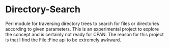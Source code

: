 Directory-Search
================

Perl module for traversing directory trees to search for files or directories according to given parameters. This is an experimental project to explore the concept and is certainly not ready for CPAN. The reason for this project is that I find the File::Fine api to be extremely awkward.

